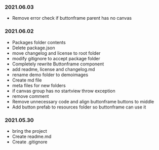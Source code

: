 ### 2021.06.03
- Remove error check if buttonframe parent has no canvas

### 2021.06.02
- Packages folder contents
- Delete package.json
- move changelog and license to root folder
- modify gitignore to accept package folder
- Completely rewrite Buttonframe component
- add readme, license and changelog.md
- rename demo folder to demoimages
- Create md file
- meta files for new folders
- if canvas group has no startview throw exception
- remove comment
- Remove unnecessary code and align buttonframe buttons to middle
- Add button prefab to resources folder so buttonframe can use it
### 2021.05.30
- bring the project
- Create readme.md
- Create .gitignore
